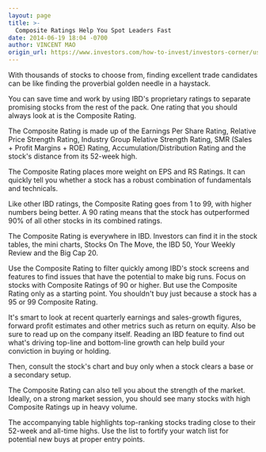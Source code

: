 ```yaml
---
layout: page
title: >-
  Composite Ratings Help You Spot Leaders Fast
date: 2014-06-19 18:04 -0700
author: VINCENT MAO
origin_url: https://www.investors.com/how-to-invest/investors-corner/use-ibd-ratings-to-help-find-leading-stocks/
---
```


With thousands of stocks to choose from, finding excellent trade candidates can be like finding the proverbial golden needle in a haystack.

You can save time and work by using IBD's proprietary ratings to separate promising stocks from the rest of the pack. One rating that you should always look at is the Composite Rating.

The Composite Rating is made up of the Earnings Per Share Rating, Relative Price Strength Rating, Industry Group Relative Strength Rating, SMR (Sales + Profit Margins + ROE) Rating, Accumulation/Distribution Rating and the stock's distance from its 52-week high.

The Composite Rating places more weight on EPS and RS Ratings. It can quickly tell you whether a stock has a robust combination of fundamentals and technicals.

Like other IBD ratings, the Composite Rating goes from 1 to 99, with higher numbers being better. A 90 rating means that the stock has outperformed 90% of all other stocks in its combined ratings.

The Composite Rating is everywhere in IBD. Investors can find it in the stock tables, the mini charts, Stocks On The Move, the IBD 50, Your Weekly Review and the Big Cap 20.

Use the Composite Rating to filter quickly among IBD's stock screens and features to find issues that have the potential to make big runs. Focus on stocks with Composite Ratings of 90 or higher. But use the Composite Rating only as a starting point. You shouldn't buy just because a stock has a 95 or 99 Composite Rating.

It's smart to look at recent quarterly earnings and sales-growth figures, forward profit estimates and other metrics such as return on equity. Also be sure to read up on the company itself. Reading an IBD feature to find out what's driving top-line and bottom-line growth can help build your conviction in buying or holding.

Then, consult the stock's chart and buy only when a stock clears a base or a secondary setup.

The Composite Rating can also tell you about the strength of the market. Ideally, on a strong market session, you should see many stocks with high Composite Ratings up in heavy volume.

The accompanying table highlights top-ranking stocks trading close to their 52-week and all-time highs. Use the list to fortify your watch list for potential new buys at proper entry points.
